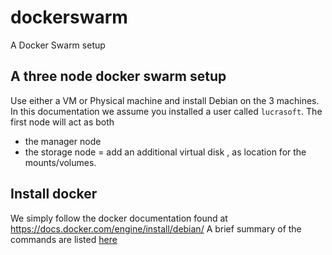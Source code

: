 # dockerswarm
A Docker Swarm setup


## A three node docker swarm setup

Use either a VM or Physical machine and install Debian on the 3 machines.
In this documentation we assume you installed a user called `lucrasoft`.
The first node will act as both
- the manager node
- the storage node = add an additional virtual disk , as location for the mounts/volumes.




## Install docker

We simply follow the docker documentation found at https://docs.docker.com/engine/install/debian/
A brief summary of the commands are listed [here](install-docker.md)





